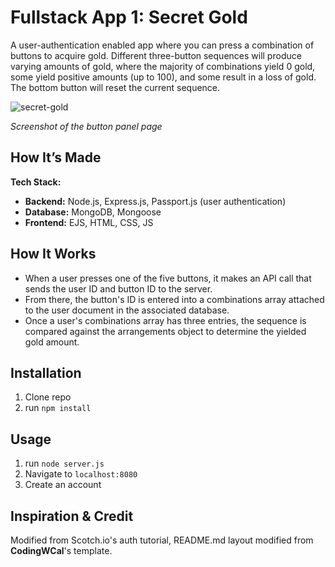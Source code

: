 # Fullstack App 1: Secret Gold

A user-authentication enabled app where you can press a combination of buttons to acquire gold. Different three-button sequences will produce varying amounts of gold, where the majority of combinations yield 0 gold, some yield positive amounts (up to 100), and some result in a loss of gold. The bottom button will reset the current sequence.

![secret-gold](https://github.com/user-attachments/assets/23c96cd2-383a-4e4e-b34f-8b57a6e7239f)

*Screenshot of the button panel page*

## How It’s Made

**Tech Stack:**  
- **Backend:** Node.js, Express.js, Passport.js (user authentication)
- **Database:** MongoDB, Mongoose
- **Frontend:** EJS, HTML, CSS, JS  

## How It Works
- When a user presses one of the five buttons, it makes an API call that sends the user ID and button ID to the server.
- From there, the button's ID is entered into a combinations array attached to the user document in the associated database.
- Once a user's combinations array has three entries, the sequence is compared against the arrangements object to determine the yielded gold amount.

## Installation

1. Clone repo
2. run `npm install`

## Usage

1. run `node server.js`
2. Navigate to `localhost:8080`
3. Create an account

## Inspiration & Credit

Modified from Scotch.io's auth tutorial,
README.md layout modified from **CodingWCal**'s template.
